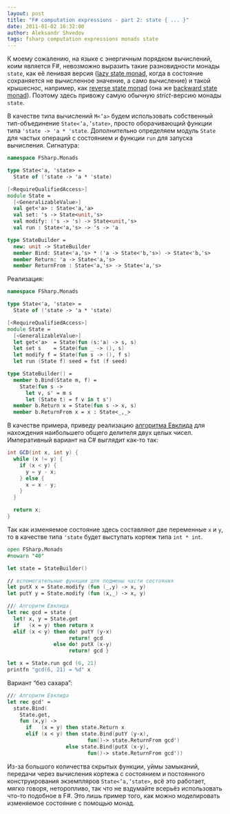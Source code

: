 ```yaml
---
layout: post
title: "F# computation expressions - part 2: state { ... }"
date: 2011-01-02 16:32:00
author: Aleksandr Shvedov
tags: fsharp computation expressions monads state
---
```

К моему сожалению, на языке с энергичным порядком вычислений, коим является F#, невозможно выразить такие разновидности монады `state`, как её ленивая версия ([lazy state monad](http://blog.melding-monads.com/2009/12/30/fun-with-the-lazy-state-monad/), когда в состояние сохраняется не вычисленное значение, а само вычисление) и такой крышеснос, например, как [reverse state monad](http://lukepalmer.wordpress.com/2008/08/10/mindfuck-the-reverse-state-monad/) (она же [backward state monad](http://panicsonic.blogspot.com/2007/12/backwards-state-or-power-of-laziness.html)). Поэтому здесь привожу самую обычную *strict*-версию монады `state`.

В качестве типа вычислений `M<’a>` будем использовать собственный тип-объединение `State<’a,’state>`, просто оборачивающий функции типа `'state -> 'a * 'state`. Дополнительно определяем модуль `State` для частых операций с состоянием и функции `run` для запуска вычисления. Сигнатура:

```fsharp
namespace FSharp.Monads

type State<'a, 'state> =
  State of ('state -> 'a * 'state)

[<RequireQualifiedAccess>]
module State =
  [<GeneralizableValue>]
  val get<'a> : State<'a,'a>
  val set: 's -> State<unit,'s>
  val modify: ('s -> 's) -> State<unit,'s>
  val run : State<'a,'s> -> 's -> 'a

type StateBuilder =
  new: unit -> StateBuilder
  member Bind: State<'a,'s> * ('a -> State<'b,'s>) -> State<'b,'s>
  member Return: 'a -> State<'a,'s>
  member ReturnFrom : State<'a,'s> -> State<'a,'s>
```

Реализация:

```fsharp
namespace FSharp.Monads

type State<'a, 'state> =
  State of ('state -> 'a * 'state)

[<RequireQualifiedAccess>]
module State =
  [<GeneralizableValue>]
  let get<'a>  = State(fun (s:'a) -> s, s)
  let set s    = State(fun _ -> (), s)
  let modify f = State(fun s -> (), f s)
  let run (State f) seed = fst (f seed)

type StateBuilder() =
  member b.Bind(State m, f) =
    State(fun s -> 
      let v, s' = m s
      let (State t) = f v in t s')
  member b.Return x = State(fun s -> x, s)
  member b.ReturnFrom x = x : State<_,_>
```

В качестве примера, приведу реализацию [алгоритма Евклида](http://ru.wikipedia.org/wiki/%D0%90%D0%BB%D0%B3%D0%BE%D1%80%D0%B8%D1%82%D0%BC_%D0%95%D0%B2%D0%BA%D0%BB%D0%B8%D0%B4%D0%B0) для нахождения наибольшего общего делителя двух целых чисел. Императивный вариант на C# выглядит как-то так:

```c#
int GCD(int x, int y) {
  while (x != y) {
    if (x < y) {
      y = y - x;
    } else {
      x = x - y;
    }
  }

  return x;
}
```

Так как изменяемое состояние здесь составляют две переменные `x` и `y`, то в качестве типа `'state` будет выступать кортеж типа `int * int`.

```fsharp
open FSharp.Monads
#nowarn "40"

let state = StateBuilder()

// вспомогательные функции для подмены части состояния
let putX x = State.modify (fun (_,y) -> x, y)
let putY y = State.modify (fun (x,_) -> x, y)

/// Алгоритм Евклида
let rec gcd = state {
  let! x, y = State.get
  if   (x = y) then return x
  elif (x < y) then do! putY (y-x)
                    return! gcd
               else do! putX (x-y)
                    return! gcd }

let x = State.run gcd (6, 21)
printfn "gcd(6, 21) = %d" x
```

Вариант “без сахара”:

```fsharp
/// Алгоритм Евклида
let rec gcd' =
  state.Bind(
    State.get,
    fun (x,y) ->
      if   (x = y) then state.Return x
      elif (x < y) then state.Bind(putY (y-x),
                          fun()-> state.ReturnFrom gcd')
                   else state.Bind(putX (x-y),
                          fun()-> state.ReturnFrom gcd'))
```

Из-за большого количества скрытых функции, уймы замыканий, передачи через вычисления кортежа с состоянием и постоянного конструирования экземпляров `State<’a,’state>`, всё это работает, мягко говоря, неторопливо, так что не вздумайте всерьёз использовать что-то подобное в F#. Это лишь пример того, как можно моделировать изменяемое состояние с помощью монад.